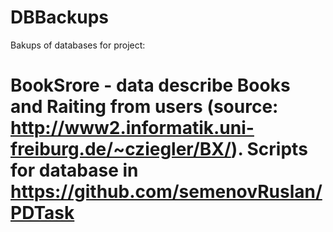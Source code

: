 # DBBackups
Bakups of databases for project:

# BookSrore - data describe Books and Raiting from users (source: http://www2.informatik.uni-freiburg.de/~cziegler/BX/). Scripts for database in https://github.com/semenovRuslan/PDTask
